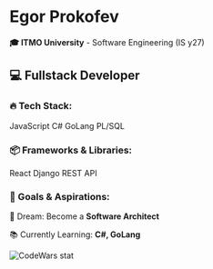 <!DOCTYPE html>
<html lang="en">
<head>
    <meta charset="UTF-8">
    <meta name="viewport" content="width=device-width, initial-scale=1.0">
</head>
<body>
    <div class="container">
        <h1>Egor Prokofev</h1>
        <p><strong>🎓 ITMO University</strong> - Software Engineering (IS y27)</p>
        <h2>💻 Fullstack Developer</h2>
        <h3>🔥 Tech Stack:</h3>
        <p>
            <span class="badge">JavaScript</span>
            <span class="badge">C#</span>
            <span class="badge">GoLang</span>
            <span class="badge">PL/SQL</span>
        </p>
        <h3>📦 Frameworks & Libraries:</h3>
        <p>
            <span class="badge">React</span>
            <span class="badge">Django</span>
            <span class="badge">REST API</span>
        </p>
        <h3>🎯 Goals & Aspirations:</h3>
        <p>🚀 Dream: Become a <strong>Software Architect</strong></p>
        <p>📚 Currently Learning: <strong>C#, GoLang</strong></p>
    </div>
</body>
</html>

![CodeWars stat](https://www.codewars.com/users/GreinoX/badges/large)
